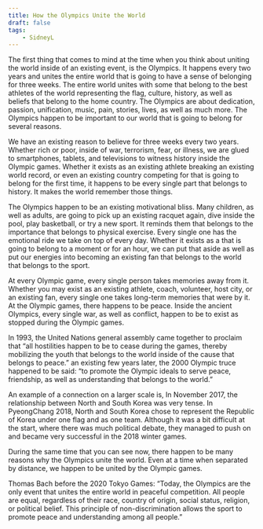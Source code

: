 ```yaml
---
title: How the Olympics Unite the World
draft: false
tags:
    - SidneyL
---
```


The first thing that comes to mind at the time when you think about uniting the world inside of an existing event, is the Olympics. It happens every two years and unites the entire world that is going to have a sense of belonging for three weeks. The entire world unites with some that belong to the best athletes of the world representing the flag, culture, history, as well as beliefs that belong to the home country. The Olympics are about dedication, passion, unification, music, pain, stories, lives, as well as much more. The Olympics happen to be important to our world that is going to belong for several reasons.

We have an existing reason to believe for three weeks every two years. Whether rich or poor, inside of war, terrorism, fear, or illness, we are glued to smartphones, tablets, and televisions to witness history inside the Olympic games. Whether it exists as an existing athlete breaking an existing world record, or even an existing country competing for that is going to belong for the first time, it happens to be every single part that belongs to history. It makes the world remember those things.

The Olympics happen to be an existing motivational bliss. Many children, as well as adults, are going to pick up an existing racquet again, dive inside the pool, play basketball, or try a new sport. It reminds them that belongs to the importance that belongs to physical exercise. Every single one has the emotional ride we take on top of every day. Whether it exists as a that is going to belong to a moment or for an hour, we can put that aside as well as put our energies into becoming an existing fan that belongs to the world that belongs to the sport.

At every Olympic game, every single person takes memories away from it. Whether you may exist as an existing athlete, coach, volunteer, host city, or an existing fan, every single one takes long-term memories that were by it. At the Olympic games, there happens to be peace. Inside the ancient Olympics, every single war, as well as conflict, happen to be to exist as stopped during the Olympic games.

In 1993, the United Nations general assembly came together to proclaim that “all hostilities happen to be to cease during the games, thereby mobilizing the youth that belongs to the world inside of the cause that belongs to peace.” an existing few years later, the 2000 Olympic truce happened to be said: “to promote the Olympic ideals to serve peace, friendship, as well as understanding that belongs to the world.”

An example of a connection on a larger scale is, In November 2017, the relationship between North and South Korea was very tense. In PyeongChang 2018, North and South Korea chose to represent the Republic of Korea under one flag and as one team. Although it was a bit difficult at the start, where there was much political debate, they managed to push on and became very successful in the 2018 winter games.

During the same time that you can see now, there happen to be many reasons why the Olympics unite the world. Even at a time when separated by distance, we happen to be united by the Olympic games.

Thomas Bach before the 2020 Tokyo Games: “Today, the Olympics are the only event that unites the entire world in peaceful competition. All people are equal, regardless of their race, country of origin, social status, religion, or political belief. This principle of non-discrimination allows the sport to promote peace and understanding among all people.”
